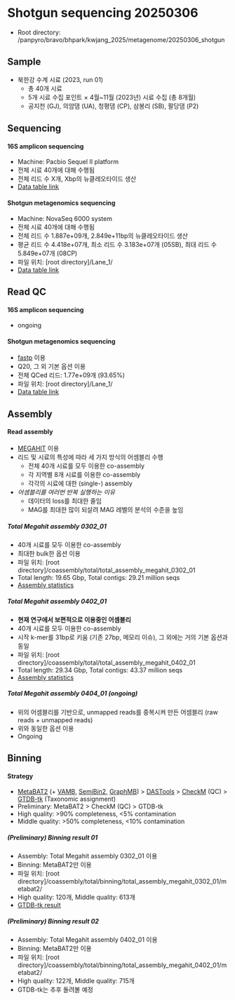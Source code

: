 # Shotgun sequencing 20250306

- Root directory: /panpyro/bravo/bhpark/kwjang_2025/metagenome/20250306_shotgun

## Sample

  - 북한강 수계 시료 (2023, run 01)
    - 총 40개 시료
    - 5개 시료 수집 포인트 × 4월~11월 (2023년) 시료 수집 (총 8개월)
    - 공지천 (GJ), 의암댐 (UA), 청평댐 (CP), 삼봉리 (SB), 팔당댐 (P2)

## Sequencing

#### 16S amplicon sequencing

  - Machine: Pacbio Sequel II platform
  - 전체 시료 40개에 대해 수행됨
  - 전체 리드 수 X개, Xbp의 뉴클레오타이드 생산
  - [Data table link](sglink)

#### Shotgun metagenomics sequencing

  - Machine: NovaSeq 6000 system
  - 전체 시료 40개에 대해 수행됨
  - 전체 리드 수 1.887e+09개, 2.849e+11bp의 뉴클레오타이드 생산
  - 평균 리드 수 4.418e+07개, 최소 리드 수 3.183e+07개 (05SB), 최대 리드 수 5.849e+07개 (08CP)
  - 파일 위치: [root directory]/Lane_1/
  - [Data table link](sglink)

## Read QC

#### 16S amplicon sequencing
  
  - ongoing

#### Shotgun metagenomics sequencing

  - [fastp](https://academic.oup.com/bioinformatics/article/34/17/i884/5093234) 이용
  - Q20, 그 외 기본 옵션 이용
  - 전체 QCed 리드: 1.77e+09개 (93.65%)
  - 파일 위치: [root directory]/Lane_1/
  - [Data table link](sglink)


## Assembly

#### Read assembly

  - [MEGAHIT](https://academic.oup.com/bioinformatics/article/31/10/1674/177884) 이용
  - 리드 및 시료의 특성에 따라 세 가지 방식의 어셈블리 수행
    + 전체 40개 시료를 모두 이용한 co-assembly
    + 각 지역별 8개 시료를 이용한 co-assembly
    + 각각의 시료에 대한 (single-) assembly
  - *어셈블리를 여러번 반복 실행하는 이유*
    + 데이터의 loss를 최대한 줄임
    + MAG를 최대한 많이 되살려 MAG 레벨의 분석의 수준을 높임 

##### Total Megahit assembly 0302_01

  - 40개 시료를 모두 이용한 co-assembly
  - 최대한 bulk한 옵션 이용
  - 파일 위치: [root directory]/coassembly/total/total_assembly_megahit_0302_01
  - Total length: 19.65 Gbp, Total contigs: 29.21 million seqs
  - [Assembly statistics](https://github.com/cocoacocoa/freshwater/blob/main/Reports/Assembly.md)

##### Total Megahit assembly 0402_01

  - **현재 연구에서 보편적으로 이용중인 어셈블리**
  - 40개 시료를 모두 이용한 co-assembly
  - 시작 k-mer를 31bp로 키움 (기존 27bp, 메모리 이슈), 그 외에는 거의 기본 옵션과 동일
  - 파일 위치: [root directory]/coassembly/total/total_assembly_megahit_0402_01
  - Total length: 29.34 Gbp, Total contigs: 43.37 million seqs
  - [Assembly statistics](https://github.com/cocoacocoa/freshwater/blob/main/Reports/Assembly.md)

##### Total Megahit assembly 0404_01 (ongoing)

  - 위의 어셈블리를 기반으로, unmapped reads를 중복시켜 만든 어셈블리 (raw reads + unmapped reads)
  - 위와 동일한 옵션 이용
  - Ongoing

## Binning

#### Strategy

  - [MetaBAT2](https://pmc.ncbi.nlm.nih.gov/articles/PMC6662567/) (+ [VAMB](https://www.nature.com/articles/s41587-020-00777-4), [SemiBin2](https://academic.oup.com/bioinformatics/article/39/Supplement_1/i21/7210480), [GraphMB](https://academic.oup.com/bioinformatics/article/38/19/4481/6668279)) > [DASTools](https://www.nature.com/articles/s41564-018-0171-1) > [CheckM](https://pmc.ncbi.nlm.nih.gov/articles/PMC4484387/) (QC) > [GTDB-tk](https://academic.oup.com/bioinformatics/article/36/6/1925/5626182) (Taxonomic assignment)
  - Preliminary: MetaBAT2 > CheckM (QC) > GTDB-tk
  - High quality: >90% completeness, <5% contamination
  - Middle quality: >50% completeness, <10% contamination

##### (Preliminary) Binning result 01

  - Assembly: Total Megahit assembly 0302_01 이용
  - Binning: MetaBAT2만 이용
  - 파일 위치: [root directory]/coassembly/total/binning/total_assembly_megahit_0302_01/metabat2/
  - High quality: 120개, Middle quality: 613개
  - [GTDB-tk result](https://github.com/cocoacocoa/freshwater/blob/main/Reports/120_GTDB_tk.md)

##### (Preliminary) Binning result 02

  - Assembly: Total Megahit assembly 0402_01 이용
  - Binning: MetaBAT2만 이용
  - 파일 위치: [root directory]/coassembly/total/binning/total_assembly_megahit_0402_01/metabat2/
  - High quality: 122개, Middle quality: 715개
  - GTDB-tk는 추후 돌려볼 예정


